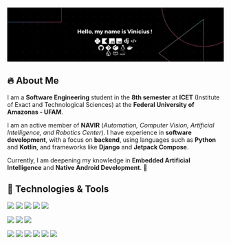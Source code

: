 ![Hello, my name is Vinicius!](top.png)

## 🔥 About Me  
I am a **Software Engineering** student in the **8th semester** at **ICET** (Institute of Exact and Technological Sciences) at the **Federal University of Amazonas - UFAM**.

I am an active member of **NAVIR** (*Automation, Computer Vision, Artificial Intelligence, and Robotics Center*). I have experience in **software development**, with a focus on **backend**, using languages such as **Python** and **Kotlin**, and frameworks like **Django** and **Jetpack Compose**.

Currently, I am deepening my knowledge in **Embedded Artificial Intelligence** and **Native Android Development**. 🚀

## 🔧 Technologies & Tools
<!--tech -->
![](https://img.shields.io/badge/Code-Python-informational?style=flat&logo=python&logoColor=white&color=2F4F4F)
![](https://img.shields.io/badge/Code-Kotlin-informational?style=flat&logo=kotlin&logoColor=white&color=2F4F4F)
![](https://img.shields.io/badge/Code-JavaScript-informational?style=flat&logo=javascript&logoColor=white&color=2F4F4F)
![](https://img.shields.io/badge/Code-Css-informational?style=flat&logo=css&logoColor=white&color=2F4F4F)
![](https://img.shields.io/badge/Code-Html-informational?style=flat&logo=html5&logoColor=white&color=2F4F4F)

<!--framework -->
![](https://img.shields.io/badge/Framework-Django-informational?style=flat&logo=django&logoColor=white&color=2F4F4F)
![](https://img.shields.io/badge/Framework-Jetpack_Compose-informational?style=flat&logo=JetpackCompose&logoColor=white&color=2F4F4F)
![](https://img.shields.io/badge/Framework-Fastapi-informational?style=flat&logo=fastapi&logoColor=white&color=2F4F4F)

<!--tools -->
![](https://img.shields.io/badge/OS-Linux-informational?style=flat&logo=linux&logoColor=white&color=2F4F4F)
![](https://img.shields.io/badge/Editor-IntelliJ_IDEA-informational?style=flat&logo=intellij-idea&logoColor=white&color=2F4F4F)
![](https://img.shields.io/badge/Tools-Firebase-informational?style=flat&logo=firebase&logoColor=white&color=2F4F4F)
![](https://img.shields.io/badge/Tools-PostgreSQL-informational?style=flat&logo=postgresql&logoColor=white&color=2F4F4F)
![](https://img.shields.io/badge/Tools-Mysql-informational?style=flat&logo=mysql&logoColor=white&color=2F4F4F)
![](https://img.shields.io/badge/Tools-Docker-informational?style=flat&logo=docker&logoColor=white&color=2F4F4F)


